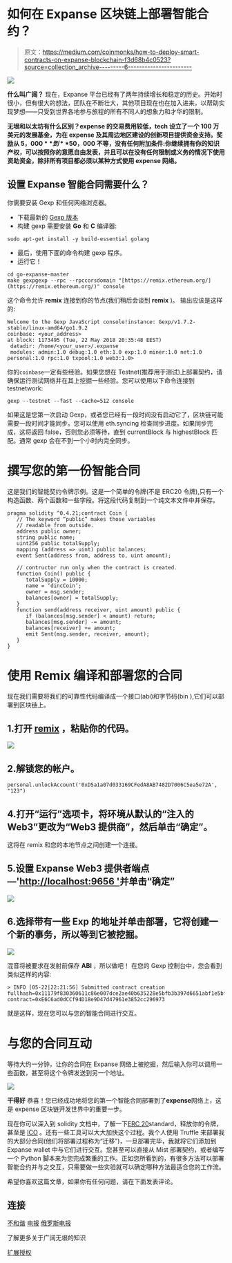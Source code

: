 # 如何在 Expanse 区块链上部署智能合约？

> 原文：<https://medium.com/coinmonks/how-to-deploy-smart-contracts-on-expanse-blockchain-f3d68b4c0523?source=collection_archive---------6----------------------->

![](img/8455c3ae2dd07ea89f29b5601162a466.png)

**什么叫广阔？**
现在，Expanse 平台已经有了两年持续增长和稳定的历史。开始时很小，但有很大的想法，团队在不断壮大，其他项目现在也在加入进来，以帮助实现梦想——只受到世界各地参与旅程的所有不同人的想象力和才华的限制。

**无垠和以太坊有什么区别？expense 的交易费用较低，tech 设立了一个 100 万美元的发展基金，为在 expense 及其周边地区建设的创新项目提供资金支持。奖励从 **$5，000** 到 **$50，000** 不等，没有任何附加条件:你继续拥有你的知识产权，可以按照你的意愿自由发表，并且可以在没有任何限制或义务的情况下使用资助资金，除非所有项目都必须以某种方式使用 expense 网络。**

## 设置 Expanse 智能合同需要什么？

你需要安装 Gexp 和任何网络浏览器。

*   下载最新的 [Gexp 版本](https://github.com/expanse-org/go-expanse/releases)
*   构建 gexp 需要安装 **Go** 和 **C** 编译器:

```
sudo apt-get install -y build-essential golang
```

*   最后，使用下面的命令构建 gexp 程序。
*   运行它！

```
cd go-expanse-master
make gexpgexp --rpc --rpccorsdomain "[https://remix.ethereum.org/](https://remix.ethereum.org/)" console
```

这个命令允许 **remix** 连接到你的节点(我们稍后会谈到 **remix** )。
输出应该是这样的:

```
Welcome to the Gexp JavaScript console!instance: Gexp/v1.7.2-stable/linux-amd64/go1.9.2
coinbase: <your_address>
at block: 1173495 (Tue, 22 May 2018 20:35:48 EEST)
 datadir: /home/<your_user>/.expanse
 modules: admin:1.0 debug:1.0 eth:1.0 exp:1.0 miner:1.0 net:1.0 personal:1.0 rpc:1.0 txpool:1.0 web3:1.0>
```

你的`coinbase`一定有些经验。如果您想在 Testnet(推荐用于测试)上部署契约，请确保运行测试网络并在其上挖掘一些经验。您可以使用以下命令连接到 testnetwork:

```
gexp --testnet --fast --cache=512 console
```

如果这是您第一次启动 Gexp，或者您已经有一段时间没有启动它了，区块链可能需要一段时间才能同步。您可以使用 eth.syncing 检查同步进度。如果同步完成，这将返回 false，否则您必须等待，直到 currentBlock 与 highestBlock 匹配。通常 gexp 会在不到一个小时内完全同步。

# 撰写您的第一份智能合同

这是我们的智能契约令牌示例。这是一个简单的令牌(不是 ERC20 令牌),只有一个构造函数、两个函数和一些字段。将这段代码复制到一个纯文本文件中并保存。

```
pragma solidity ^0.4.21;contract Coin { 
   // The keyword “public” makes those variables 
   // readable from outside. 
   address public owner; 
   string public name; 
   uint256 public totalSupply; 
   mapping (address => uint) public balances;               
   event Sent(address from, address to, uint amount);

   // contructor run only when the contract is created.
   function Coin() public { 
      totalSupply = 10000; 
      name = ‘dincCoin’; 
      owner = msg.sender; 
      balances[owner] = totalSupply; 
   } 
   function send(address receiver, uint amount) public { 
      if (balances[msg.sender] < amount) return;
      balances[msg.sender] -= amount; 
      balances[receiver] += amount; 
      emit Sent(msg.sender, receiver, amount); 
   }
}
```

# 使用 Remix 编译和部署您的合同

现在我们需要将我们的可靠性代码编译成一个接口(abi)和字节码(bin ),它们可以部署到区块链上。

## 1.打开 [remix](https://remix.ethereum.org/) ，粘贴你的代码。

![](img/a24811768435a5089e641b7b4f956080.png)

## 2.解锁您的帐户。

```
personal.unlockAccount('0xD5a1a07d033169CFedA8AB7482D7006C5ea5e72A', "123")
```

## 4.打开“运行”选项卡，将环境从默认的“注入的 Web3”更改为“Web3 提供商”，然后单击“确定”。

这将在 remix 和您的本地节点之间创建一个连接。

## 5.设置 Expanse Web3 提供者端点—'[http://localhost:9656 '](http://localhost:9656')并单击“确定”

![](img/e0f89af485547af8597c9008cf4ed3b6.png)

## 6.选择带有一些 Exp 的地址并单击部署，它将创建一个新的事务，所以等到它被挖掘。

![](img/408219ba7e3e4e49e9936a44842456d7.png)

混音将被要求在发射前保存 **ABI** ，所以做吧！
在您的 Gexp 控制台中，您会看到类似这样的内容:

```
> INFO [05-22|22:21:56] Submitted contract creation              fullhash=0x11179f830360611c86e007dce2ae40b635228e5bfb3b397d6651abf1e5bfbe7c contract=0xE6C6ad0dCCf94D18e9D47d47961e3852cc296973
```

就是这样，现在您可以与您的智能合同进行交互。

# 与您的合同互动

等待大约一分钟，让你的合同在 Expanse 网络上被挖掘，然后输入你可以调用一些函数，甚至将这个令牌发送到另一个地址。

![](img/63ba63dd916511862497c394f611e6bf.png)

**干得好**
恭喜！您已经成功地将您的第一个智能合同部署到了**expense**网络上，这是 expense 区块链开发世界中的重要一步。

现在你可以深入到 solidity 文档中，了解一下[ERC 20](https://en.wikipedia.org/wiki/ERC20)standard，释放你的令牌，甚至是 [ICO](https://en.wikipedia.org/wiki/Initial_coin_offering) 。还有一些工具可以大大加快这个过程。我个人使用 Truffle 来部署我的大部分合同(他们将部署过程称为“迁移”)，一旦部署完毕，我就将它们添加到 Expanse wallet 中与它们进行交互。您甚至可以直接从 Mist 部署契约，或者编写一个 Python 脚本来为您完成繁重的工作。正如您所看到的，有很多方法可以部署智能合约并与之交互，只需要做一些实验就可以确定哪种方法最适合您的工作流。

希望你喜欢这篇文章，如果你有任何问题，请在下面发表评论。

## 连接

[不和谐](https://discord.me/expanse) [电报](https://t.me/ExpanseTech) [俄罗斯电报](https://t.me/RussianExpanse)

了解更多关于广阔无垠的知识

[扩展授权](https://expanse.tech/expgrants/)